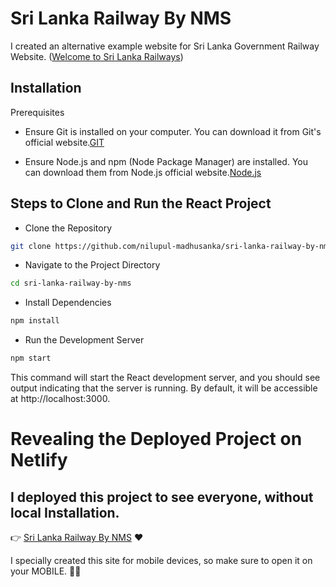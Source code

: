 # Sri Lanka Railway By NMS
I created an alternative example website for Sri Lanka Government Railway Website.  ([Welcome to Sri Lanka Railways](http://www.railway.gov.lk/web/))
## Installation
Prerequisites

- Ensure Git is installed on your computer. You can download it from Git's official website.[GIT](https://git-scm.com/)

- Ensure Node.js and npm (Node Package Manager) are installed. You can download them from Node.js official website.[Node.js](https://nodejs.org/)

## Steps to Clone and Run the React Project

- Clone the Repository
```bash
git clone https://github.com/nilupul-madhusanka/sri-lanka-railway-by-nms.git
```
- Navigate to the Project Directory
```bash
cd sri-lanka-railway-by-nms
```
- Install Dependencies
```bash
npm install
```
- Run the Development Server
```bash
npm start
```
This command will start the React development server, and you should see output indicating that the server is running. By default, it will be accessible at http://localhost:3000.

# Revealing the Deployed Project on Netlify
## I deployed this project to see everyone, without local Installation.
:point_right: [Sri Lanka Railway By NMS](https://sri-lanka-railway-by-nms.netlify.app/) :heart:

I specially created this site for mobile devices, so make sure to open it on your MOBILE. 💙🔥
